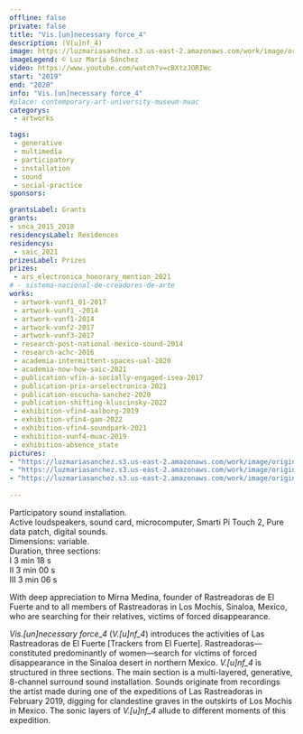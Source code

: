 ```yaml
---
offline: false
private: false
title: "Vis.[un]necessary force_4"
description: (V[u]nf_4)
image: https://luzmariasanchez.s3.us-east-2.amazonaws.com/work/image/original/V.[u]nf_4_Muac_Documentation_02.JPG
imageLegend: © Luz María Sánchez
video: https://www.youtube.com/watch?v=cBXtzJORIWc
start: "2019"
end: "2020"
info: "Vis.[un]necessary force_4"
#place: contemporary-art-university-museum-muac
categorys:
 - artworks

tags:
 - generative
 - multimedia
 - participatory
 - installation
 - sound
 - social-practice
sponsors:

grantsLabel: Grants
grants:
- snca_2015_2018
residencysLabel: Residences
residencys:
 - saic_2021
prizesLabel: Prizes
prizes:
 - ars_electronica_honorary_mention_2021
# - sistema-nacional-de-creadores-de-arte
works:
 - artwork-vunf1_01-2017
 - artwork-vunf1_-2014
 - artwork-vunf1-2014
 - artwork-vunf2-2017
 - artwork-vunf3-2017
 - research-post-national-mexico-sound-2014
 - research-achc-2016
 - academia-intermittent-spaces-ual-2020
 - academia-now-how-saic-2021
 - publication-vfin-a-socially-engaged-isea-2017
 - publication-prix-arselectronica-2021
 - publication-escucha-sanchez-2020
 - publication-shifting-kluscinsky-2022
 - exhibition-vfin4-aalborg-2019
 - exhibition-vfin4-gam-2022
 - exhibition-vfin4-soundpark-2021
 - exhibition-vunf4-muac-2019
 - exhibition-absence_state
pictures: 
- "https://luzmariasanchez.s3.us-east-2.amazonaws.com/work/image/original/DSC02640.jpg | 2024. Curator: Ryszard W. Kluszczyński. Galeria Miejska Arsenał, Poznan, Poland. Photo: Josué Martínez."
- "https://luzmariasanchez.s3.us-east-2.amazonaws.com/work/image/original/Luz_Maria_Arsenal_031.jpg | 024. Curator: Ryszard W. Kluszczyński. Galeria Miejska Arsenał, Poznan, Poland. Photo: Michał Adamski."
- "https://luzmariasanchez.s3.us-east-2.amazonaws.com/work/image/original/RN0A6080.jpeg | 2024. Curator: Ryszard W. Kluszczyński. Galeria Miejska Arsenał, Poznan, Poland. Photo: Jakub Krzyżanowski."
  
---
```


Participatory sound installation. \
Active loudspeakers, sound card, microcomputer, Smarti Pi Touch 2, Pure data patch, digital sounds. \
Dimensions: variable. \
Duration, three sections: \
I       	3 min 18 s \
II      	3 min 00 s \
III     	3 min 06 s 


With deep appreciation to Mirna Medina, founder of Rastreadoras de El Fuerte and to all members of Rastreadoras in Los Mochis, Sinaloa, Mexico, who are searching for their relatives, victims of forced disappearance.

*Vis.[un]necessary force_4* (*V.[u]nf_4*) introduces the activities of Las Rastreadoras de El Fuerte [Trackers from El Fuerte]. Rastreadoras—constituted predominantly of women—search for victims of forced disappearance in the Sinaloa desert in northern Mexico. *V.[u]nf_4* is structured in three sections. The main section is a multi-layered, generative, 8-channel surround sound installation. Sounds originate from recordings the artist made during one of the expeditions of Las Rastreadoras in February 2019, digging for clandestine graves in the outskirts of Los Mochis in Mexico. The sonic layers of *V.[u]nf_4* allude to different moments of this expedition. 